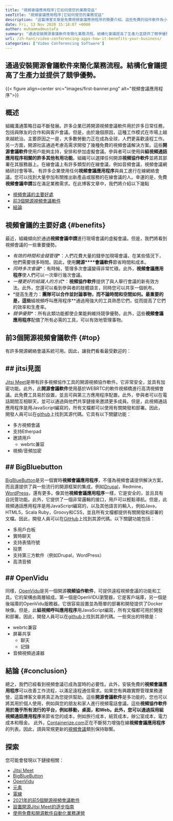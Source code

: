 ```yaml
---
title: "視頻會議應用程序|它如何使您的業務受益" 
seoTitle: "視頻會議應用程序|它如何使您的業務受益" 
description: "這篇博客文章是免費視頻會議應用程序的簡要介紹。這些免費的協作軟件為小組會議提供了廣泛的功能。" 
date: Fri, 13 Nov 2020 15:18:07 +0000
author: muhammadmustafa
summary: "通過安裝開源會議軟件來簡化業務流程。結構化會議提高了生產力並提供了競爭優勢。" 
url: /zh-hant/video-conferencing-apps-how-it-benefits-your-business/
categories: ['Video Conferencing Software']
---
```


## 通過安裝開源會議軟件來簡化業務流程。結構化會議提高了生產力並提供了競爭優勢。

{{< figure align=center src="images/first-banner.png" alt="視頻會議應用程序">}}


## 概述
組織溝通策略日益不斷發展。許多企業已將開源視頻會議軟件用於許多日常任務，包括與隊友的合作和與客戶會議。但是，由於幾個原因，這種工作模式在市場上越來越統治。主要原因之一是，大多數勞動力正在成為全球，人們更喜歡遠程工作。另一方面，開源社區通過考慮高需求開發了幾種免費的視頻會議解決方案。這些**開源會議軟件**使用戶能夠主持，安排和參加虛擬會議。參與者可以使用與**組視頻通話應用程序相關的許多其他有用功能**。組織可以選擇任何開源**視頻協作軟件**並將其部署在其服務器上。在線會議上有許多類型的在線會議，例如音頻會議，視頻會議網絡研討會等等。
有許多企業使用任何**視頻會議應用程序**與員工進行在線網絡會議。您可以找到大量參加有關推出新產品或服務的在線會議的人。幸運的是，免費**視頻會議申請**旨在滿足業務需求。在此博客文章中，我們將介紹以下幾點
  * [][1][視頻會議的主要好處][2]
  * [前3個開源視頻會議軟件][3]
  * [結論][4]

## 視頻會議的主要好處 {#benefits}
最近，組織傾向於通過**視頻會議申請**進行現場會議的虛擬會議。但是，我們將看到視頻會議的一些重要優勢。
* *有效的時間和金錢管理**：人們花費大量的錢參加現場會議，在某些情況下，他們需要很多時間。因此，使用**開源****會議軟件**節省時間和成本。
* *同時多次會議**：有時候，管理多次會議變得非常忙碌。此外，**視頻會議應用程序**使人們可以一次舉行幾次會議。
* *一種更好的結識人的方式**：**視頻協作軟件**提供了與人舉行會議的新有效方法。此外，您還可以看到參與者的肢體語言，同時您可以共享一個帆布。
* *提高生產力：**團隊可以合作並討論事物，而不論時間和空間如何。最重要的是，這些**組視頻呼叫應用程序**通過用強大的工具熟悉它們，從而提高了它們的效率和生產率。
* *競爭優勢**：所有此類功能都使企業能夠維持競爭優勢。此外，這些**視頻會議應用程序**配備了所有必需的工具，可以有效地管理事物。

## 前3個開源視頻會議軟件 {#top}
有許多開源網絡會議系統可用。因此，讓我們看看最受歡迎的：

## ## jitsi見面
[Jitsi Meet][5]是帶有許多視頻協作工具的開源視頻協作軟件。它非常安全，並具有加密功能。此外，此**開源會議軟件**使用基於WEBRTC的軟件視頻橋進行高清視頻會議。此免費工具易於設置，並且可與第三方應用程序配置。此外，參與者可以在電話期間互相聊天，並可以通過與他們共享鏈接來邀請更多成員。但是，此視頻通話應用程序是用JavaScript編寫的，所有文檔都可以使用有關開發和部署。因此，開發人員可以在[github][6]上找到其源代碼。它具有以下關鍵功能：
* 多方視頻會議
* 支持Etherpad
* 邀請用戶
  * webrtc兼容
* 視頻/音頻加密

## ## BigBluebutton
[BigBlueButton][7]是另一個實時**視頻會議應用程序**，不僅為視頻會議提供解決方案，而且還提供了與一些流行的開源框架的集成，例如[Drupal][8]，Redmine，[WordPress][9]，還有更多。像其他**視頻會議應用程序**一樣，它是安全的，並且具有自託管功能。此外，它提供了一個非常邏輯的接口，用戶可以輕鬆導航。但是，此視頻通話應用程序是用JavaScript編寫的，以及其他語言的輸入，例如Java，HTML5，Scala Ruby，Groovy和CSS，並且所有文檔都提供有關開發和部署的文檔。因此，開發人員可以在[GitHub][10]上找到其源代碼。以下關鍵功能包括：
* 多用戶白板
* 實時聊天
* 支持表情符號
* 投票
* 支持第三方軟件（例如Drupal，WordPress）
* 高清音頻

## ## OpenVidu
同樣，[OpenVidu][11]是另一個開源**視頻協作軟件**，可提供遠程視頻會議的功能和工具。它的架構由兩層組成。第一個是OpenVIDU瀏覽器，它是客戶端庫，另一個是後端庫的OpenVidu服務器。它很容易設置並為簡單的部署和開發提供了Docker映像。但是，此**組視頻呼叫應用程序**用JavaScript編寫，所有文檔都可用於開發和部署。因此，開發人員可以在[github][12]上找到其源代碼。一些突出的特徵是：
  * webrtc兼容
* 屏幕共享
  * 聊天
  * 記錄
* 音頻視頻過濾器

## 結論 {#conclusion}
總之，我們已經看到視頻會議已成為當時的必要性。此外，安裝免費的**視頻會議應用程序**可以改善工作流程，以滿足遠程通信需求。如果您有興趣實際管理業務運營，這篇博客文章將真正為您提供幫助。這些**開源會議軟件**是多功能的，您也可以將其用於個人使用，例如與您的朋友和家人進行視頻電話會議。這些**視頻協作軟件用於幾乎所有流行的平台，例如移動，桌面，**和Web。此外，您可以通過採用**組視頻通話應用程序**來節省您的成本，例如旅行成本，紙質成本，辦公室成本，電力成本和租金。
此外，[Containerize.com][13]正在不斷努力增強在線**視頻會議應用程序**的列表。因此，請與常規更新的[視頻會議][14]類別保持聯繫。

## 探索
您可能會發現以下鏈接相關：
  * [Jitsi Meet][5]
  * [BigBlueButton][7]
  * [OpenVidu][11]
  * [元素][15]
  * [電線][16]
  * [2021年的前5個開源視頻會議軟件][17]
  * [設置開源Jitsi Meet的逐步指南][18]
  * [使用免費和開源軟件自動化業務運營][19]

  
[1]: #why
[2]: #benefits
[3]: #top
[4]: #conclusion
[5]: https://products.containerize.com/video-conferencing/jitsi
[6]: https://github.com/jitsi/jitsi-meet
[7]: https://products.containerize.com/video-conferencing/bigbluebutton
[8]: https://products.containerize.com/content-management/drupal/
[9]: https://products.containerize.com/blogging/wordpress/
[10]: https://github.com/bigbluebutton/bigbluebutton
[11]: https://products.containerize.com/video-conferencing/openvidu
[12]: https://github.com/OpenVidu/openvidu
[13]: https://www.containerize.com/
[14]: https://products.containerize.com/video-conferencing/
[15]: https://products.containerize.com/video-conferencing/element
[16]: https://products.containerize.com/video-conferencing/wire
[17]: https://blog.containerize.com/video-conferencing-software/top-5-open-source-video-conferencing-software-of-2021/
[18]: https://blog.containerize.com/video-conferencing-software/how-to-set-up-open-source-jitsi-meet/
[19]: https://blog.containerize.com/blogging/automate-business-operations-using-open-source-software/
